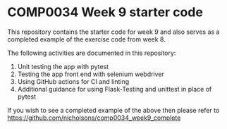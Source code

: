 # COMP0034 Week 9 starter code

This repository contains the starter code for week 9 and also serves as a completed example of the exercise code from
week 8.

The following activities are documented in this repository:

1. Unit testing the app with pytest
2. Testing the app front end with selenium webdriver
3. Using GitHub actions for CI and linting
4. Additional guidance for using Flask-Testing and unittest in place of pytest

If you wish to see a completed example of the above then please refer to https://github.com/nicholsons/comp0034_week9_complete